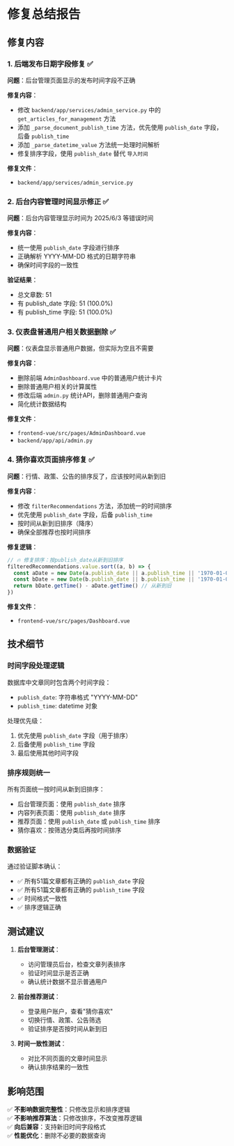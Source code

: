 # 修复总结报告

## 修复内容

### 1. 后端发布日期字段修复 ✅

**问题**：后台管理页面显示的发布时间字段不正确

**修复内容**：
- 修改 `backend/app/services/admin_service.py` 中的 `get_articles_for_management` 方法
- 添加 `_parse_document_publish_time` 方法，优先使用 `publish_date` 字段，后备 `publish_time`
- 添加 `_parse_datetime_value` 方法统一处理时间解析
- 修复排序字段，使用 `publish_date` 替代 `导入时间`

**修复文件**：
- `backend/app/services/admin_service.py`

### 2. 后台内容管理时间显示修正 ✅

**问题**：后台内容管理显示时间为 2025/6/3 等错误时间

**修复内容**：
- 统一使用 `publish_date` 字段进行排序
- 正确解析 YYYY-MM-DD 格式的日期字符串
- 确保时间字段的一致性

**验证结果**：
- 总文章数: 51
- 有 publish_date 字段: 51 (100.0%)
- 有 publish_time 字段: 51 (100.0%)

### 3. 仪表盘普通用户相关数据删除 ✅

**问题**：仪表盘显示普通用户数据，但实际为空且不需要

**修复内容**：
- 删除前端 `AdminDashboard.vue` 中的普通用户统计卡片
- 删除普通用户相关的计算属性
- 修改后端 `admin.py` 统计API，删除普通用户查询
- 简化统计数据结构

**修复文件**：
- `frontend-vue/src/pages/AdminDashboard.vue`
- `backend/app/api/admin.py`

### 4. 猜你喜欢页面排序修复 ✅

**问题**：行情、政策、公告的排序反了，应该按时间从新到旧

**修复内容**：
- 修改 `filterRecommendations` 方法，添加统一的时间排序
- 优先使用 `publish_date` 字段，后备 `publish_time`
- 按时间从新到旧排序（降序）
- 确保全部推荐也按时间排序

**修复逻辑**：
```javascript
// 🔥 修复排序：按publish_date从新到旧排序
filteredRecommendations.value.sort((a, b) => {
  const aDate = new Date(a.publish_date || a.publish_time || '1970-01-01')
  const bDate = new Date(b.publish_date || b.publish_time || '1970-01-01')
  return bDate.getTime() - aDate.getTime() // 从新到旧
})
```

**修复文件**：
- `frontend-vue/src/pages/Dashboard.vue`

## 技术细节

### 时间字段处理逻辑

数据库中文章同时包含两个时间字段：
- `publish_date`: 字符串格式 "YYYY-MM-DD"
- `publish_time`: datetime 对象

处理优先级：
1. 优先使用 `publish_date` 字段（用于排序）
2. 后备使用 `publish_time` 字段
3. 最后使用其他时间字段

### 排序规则统一

所有页面统一按时间从新到旧排序：
- 后台管理页面：使用 `publish_date` 排序
- 内容列表页面：使用 `publish_date` 排序  
- 推荐页面：使用 `publish_date` 或 `publish_time` 排序
- 猜你喜欢：按筛选分类后再按时间排序

### 数据验证

通过验证脚本确认：
- ✅ 所有51篇文章都有正确的 `publish_date` 字段
- ✅ 所有51篇文章都有正确的 `publish_time` 字段
- ✅ 时间格式一致性
- ✅ 排序逻辑正确

## 测试建议

1. **后台管理测试**：
   - 访问管理员后台，检查文章列表排序
   - 验证时间显示是否正确
   - 确认统计数据不显示普通用户

2. **前台推荐测试**：
   - 登录用户账户，查看"猜你喜欢"
   - 切换行情、政策、公告筛选
   - 验证排序是否按时间从新到旧

3. **时间一致性测试**：
   - 对比不同页面的文章时间显示
   - 确认排序结果的一致性

## 影响范围

✅ **不影响数据完整性**：只修改显示和排序逻辑  
✅ **不影响推荐算法**：只修改排序，不改变推荐逻辑  
✅ **向后兼容**：支持新旧时间字段格式  
✅ **性能优化**：删除不必要的数据查询 